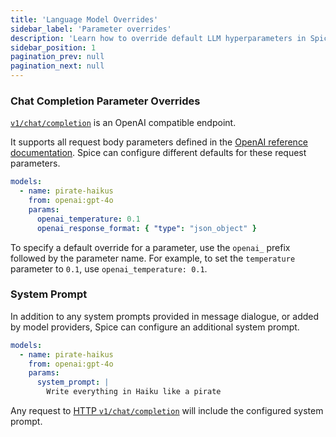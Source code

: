```yaml
---
title: 'Language Model Overrides'
sidebar_label: 'Parameter overrides'
description: 'Learn how to override default LLM hyperparameters in Spice.'
sidebar_position: 1
pagination_prev: null
pagination_next: null
---
```


### Chat Completion Parameter Overrides
[`v1/chat/completion`](/api/http/chat-completions) is an OpenAI compatible endpoint.

It supports all request body parameters defined in the [OpenAI reference documentation](https://platform.openai.com/docs/api-reference/chat/create). Spice can configure different defaults for these request parameters.
```yaml
models:
  - name: pirate-haikus
    from: openai:gpt-4o
    params:
      openai_temperature: 0.1
      openai_response_format: { "type": "json_object" }
```
To specify a default override for a parameter, use the `openai_` prefix followed by the parameter name. For example, to set the `temperature` parameter to `0.1`, use `openai_temperature: 0.1`.

### System Prompt
In addition to any system prompts provided in message dialogue, or added by model providers, Spice can configure an additional system prompt.
```yaml
models:
  - name: pirate-haikus
    from: openai:gpt-4o
    params:
      system_prompt: |
        Write everything in Haiku like a pirate
```

Any request to [HTTP `v1/chat/completion`](/api/http/chat-completions) will include the configured system prompt.
